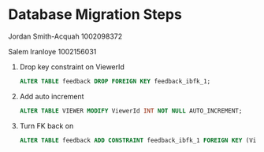 # Database Migration Steps

Jordan Smith-Acquah 1002098372

Salem Iranloye 1002156031

1. Drop key constraint on ViewerId

   ```sql
   ALTER TABLE feedback DROP FOREIGN KEY feedback_ibfk_1;
   ```
2. Add auto increment

   ```sql
   ALTER TABLE VIEWER MODIFY ViewerId INT NOT NULL AUTO_INCREMENT;
   ```
3. Turn FK back on

   ```sql
   ALTER TABLE feedback ADD CONSTRAINT feedback_ibfk_1 FOREIGN KEY (ViewerId) REFERENCES VIEWER(ViewerId);
   ```
